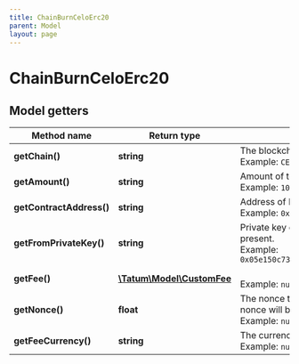 ```yaml
---
title: ChainBurnCeloErc20
parent: Model
layout: page
---
```


# ChainBurnCeloErc20

## Model getters

Method name | Return type | Description | Notes
------------ | ------------- | ------------- | -------------
**getChain()** | **string** | The blockchain to work with <br>Example: `CELO` |
**getAmount()** | **string** | Amount of tokens to be destroyed. <br>Example: `100000` |
**getContractAddress()** | **string** | Address of ERC20 token <br>Example: `0x687422eEA2cB73B5d3e242bA5456b782919AFc85` |
**getFromPrivateKey()** | **string** | Private key of sender address. Private key, or signature Id must be present. <br>Example: `0x05e150c73f1920ec14caa1e0b6aa09940899678051a78542840c2668ce5080c2` |
**getFee()** | [**\Tatum\Model\CustomFee**](../CustomFee) |  <br>Example: `null` | [optional]
**getNonce()** | **float** | The nonce to be set to the transaction; if not present, the last known nonce will be used <br>Example: `null` | [optional]
**getFeeCurrency()** | **string** | The currency in which the transaction fee will be paid <br>Example: `null` |


